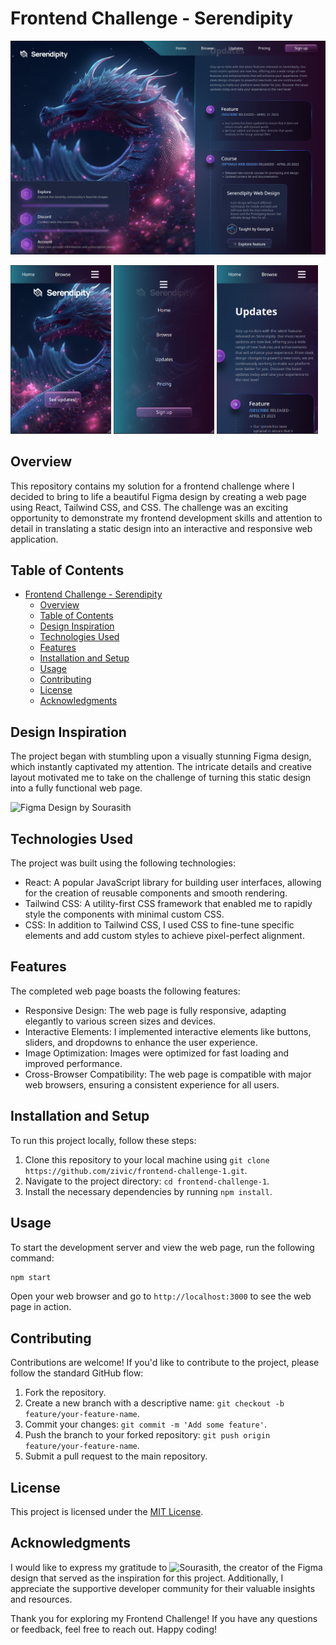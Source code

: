 # Frontend Challenge - Serendipity

![Big screen](docs/images/serendipity3.png)

<div>
  <img src="docs/images/serendipity_mobile_1.png" width="32%">
  <img src="docs/images/serendipity_mobile_2.png" width="32%">
  <img src="docs/images/serendipity_mobile_3.png" width="32%">
</div>

## Overview

This repository contains my solution for a frontend challenge where I decided to bring to life a beautiful Figma design by creating a web page using React, Tailwind CSS, and CSS. The challenge was an exciting opportunity to demonstrate my frontend development skills and attention to detail in translating a static design into an interactive and responsive web application.

## Table of Contents

- [Frontend Challenge - Serendipity](#frontend-challenge---serendipity)
  - [Overview](#overview)
  - [Table of Contents](#table-of-contents)
  - [Design Inspiration](#design-inspiration)
  - [Technologies Used](#technologies-used)
  - [Features](#features)
  - [Installation and Setup](#installation-and-setup)
  - [Usage](#usage)
  - [Contributing](#contributing)
  - [License](#license)
  - [Acknowledgments](#acknowledgments)

## Design Inspiration

The project began with stumbling upon a visually stunning Figma design, which instantly captivated my attention. The intricate details and creative layout motivated me to take on the challenge of turning this static design into a fully functional web page.

![Figma Design by Sourasith](https://www.figma.com/community/file/1247548360630672682)

## Technologies Used

The project was built using the following technologies:

- React: A popular JavaScript library for building user interfaces, allowing for the creation of reusable components and smooth rendering.
- Tailwind CSS: A utility-first CSS framework that enabled me to rapidly style the components with minimal custom CSS.
- CSS: In addition to Tailwind CSS, I used CSS to fine-tune specific elements and add custom styles to achieve pixel-perfect alignment.

## Features

The completed web page boasts the following features:

- Responsive Design: The web page is fully responsive, adapting elegantly to various screen sizes and devices.
- Interactive Elements: I implemented interactive elements like buttons, sliders, and dropdowns to enhance the user experience.
- Image Optimization: Images were optimized for fast loading and improved performance.
- Cross-Browser Compatibility: The web page is compatible with major web browsers, ensuring a consistent experience for all users.

## Installation and Setup

To run this project locally, follow these steps:

1. Clone this repository to your local machine using `git clone https://github.com/zivic/frontend-challenge-1.git`.
2. Navigate to the project directory: `cd frontend-challenge-1`.
3. Install the necessary dependencies by running `npm install`.

## Usage

To start the development server and view the web page, run the following command:

```bash
npm start
```

Open your web browser and go to `http://localhost:3000` to see the web page in action.

## Contributing

Contributions are welcome! If you'd like to contribute to the project, please follow the standard GitHub flow:

1. Fork the repository.
2. Create a new branch with a descriptive name: `git checkout -b feature/your-feature-name`.
3. Commit your changes: `git commit -m 'Add some feature'`.
4. Push the branch to your forked repository: `git push origin feature/your-feature-name`.
5. Submit a pull request to the main repository.

## License

This project is licensed under the [MIT License](LICENSE).

## Acknowledgments

I would like to express my gratitude to ![Sourasith](https://www.figma.com/@sourasithp), the creator of the Figma design that served as the inspiration for this project. Additionally, I appreciate the supportive developer community for their valuable insights and resources.

Thank you for exploring my Frontend Challenge! If you have any questions or feedback, feel free to reach out. Happy coding!
